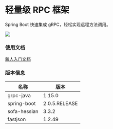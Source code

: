 # 轻量级 RPC 框架

Spring Boot 快速集成 gRPC，轻松实现远程方法调用。

![](https://upload-images.jianshu.io/upload_images/3424642-d75dbd4a26d8174d.png?imageMogr2/auto-orient/strip%7CimageView2/2/w/1240)

### 使用文档

[新人入门文档](https://github.com/ChinaSilence/spring-boot-starter-grpc/wiki)

### 版本信息

名称|版本
--|--
grpc-java|1.15.0
spring-boot|2.0.5.RELEASE
sofa-hessian|3.3.2
fastjson|1.2.49